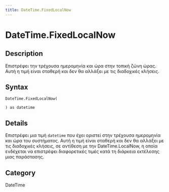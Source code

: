 ```yaml
---
title: DateTime.FixedLocalNow
---
```


# DateTime.FixedLocalNow


## Description

Επιστρέφει την τρέχουσα ημερομηνία και ώρα στην τοπική ζώνη ώρας. Αυτή η τιμή είναι σταθερή και δεν θα αλλάξει με τις διαδοχικές κλήσεις.


## Syntax

```powerquery
DateTime.FixedLocalNow(

) as datetime
```


## Details

Επιστρέφει μια τιμή <code>datetime</code> που έχει οριστεί στην τρέχουσα ημερομηνία και ώρα του συστήματος. Αυτή η τιμή είναι σταθερή και δεν θα αλλάξει με τις διαδοχικές κλήσεις, σε αντίθεση με την DateTime.LocalNow, η οποία ενδέχεται να επιστρέφει διαφορετικές τιμές κατά τη διάρκεια εκτέλεσης μιας παράστασης.



## Category
DateTime
